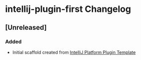 <!-- Keep a Changelog guide -> https://keepachangelog.com -->

# intellij-plugin-first Changelog

## [Unreleased]
### Added
- Initial scaffold created from [IntelliJ Platform Plugin Template](https://github.com/JetBrains/intellij-platform-plugin-template)
